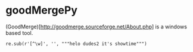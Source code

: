 # goodMergePy

(GoodMerge)[http://goodmerge.sourceforge.net/About.php] is a windows based tool.



    re.sub(r'[^\w]', '', """helo dudes2 it's showtime""")